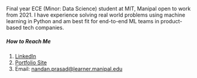 Final year ECE (Minor: Data Science) student at MIT, Manipal open to work from 2021. I have experience solving real world problems using machine learning in Python and am best fit for end-to-end ML teams in product-based tech companies. 


##### How to Reach Me
1. [LinkedIn](https://www.linkedin.com/in/nandanprasad)     
2. [Portfolio Site](https://sites.google.com/view/nandanprasad)       
3. Email: nandan.prasad@learner.manipal.edu     

